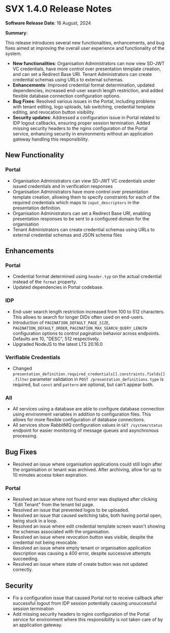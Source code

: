# SVX 1.4.0 Release Notes

**Software Release Date**: 16 August, 2024

**Summary**:

This release introduces several new functionalities, enhancements, and bug fixes aimed at improving the overall user experience and functionality of the system.

- **New functionalities**: Organisation Administrators can now view SD-JWT VC credentials, have more control over presentation template creation, and can set a Redirect Base URI. Tenant Administrators can create credential schemas using URLs to external schemas.
- **Enhancements**: Improved credential format determination, updated dependencies, increased end-user search length restriction, and added flexible database connection configuration options.
- **Bug Fixes**: Resolved various issues in the Portal, including problems with tenant editing, logo uploads, tab switching, credential template editing, and revocation button visibility.
- **Security updates**: Addressed a configuration issue in Portal related to IDP logout callbacks, ensuring proper session termination. Added missing security headers to the nginx configuration of the Portal service, enhancing security in environments without an application gateway handling this responsibility.

## New Functionality

### Portal

- Organisation Administrators can view SD-JWT VC credentials under issued credentials and in verification responses
- Organisation Administrators have more control over presentation template creation, allowing them to specify constraints for each of the required credentials which maps to `input_descriptors` in the presentation definition.
- Organisation Administrators can set a Redirect Base URI, enabling presentation responses to be sent to a configured domain for the organisation
- Tenant Administrators can create credential schemas using URLs to external credential schemas and JSON schema files

## Enhancements

### Portal

- Credential format determined using `header.typ` on the actual credential instead of the `format` property.
- Updated dependencies in Portal codebase.

### IDP

- End-user search length restriction increased from 100 to 512 characters. This allows to search for longer DIDs often used on end-users.
- Introduction of `PAGINATION_DEFAULT_PAGE_SIZE`, `PAGINATION_DEFAULT_ORDER`, `PAGINATION_MAX_SEARCH_QUERY_LENGTH` configuration options to control pagination behavior across endpoints. Defaults are 10, "DESC", 512 respectively.
- Upgraded NodeJS to the latest LTS 20.16.0

### Verifiable Credentials

- Changed `presentation_definition.required_credentials[].constraints.fields[].filter` parameter validation in `POST /presentation_definitions`. `type` is required, but `const` and `pattern` are optional, but can't appear both.

### All

- All services using a database are able to configure database connection using environment variables in addition to configuration files. This allows for more flexible configuration of database connections.
- All services show RabbitMQ configuration values in `GET /system/status` endpoint for easier monitoring of message queues and asynchronous processing.

## Bug Fixes

- Resolved an issue where organisation applications could still login after the organisation or tenant was archived. After archiving, allow for up to 10 minutes access token expiration.

### Portal

- Resolved an issue where not found error was displayed after clicking "Edit Tenant"  from the tenant list page.
- Resolved an issue that prevented logos to be uploaded.
- Resolved an issue that caused switching tabs, both having portal open, being stuck in a loop.
- Resolved an issue where edit credential template screen wasn't showing the schemas associated with the organisation.
- Resolved an issue where revocation button was visible, despite the credential not being revocable.
- Resolved an issue where empty tenant or organisation application description was causing a 400 error, despite successive attempts succeeding.
- Resolved an issue where state of create button was not updated correctly.

## Security

- Fix a configuration issue that caused Portal not to receive callback after successful logout from IDP session potentially causing unsuccessful session termination
- Add missing security headers to nginx configuration of the Portal service for environment where this responsibility is not taken care of by an application gateway.
